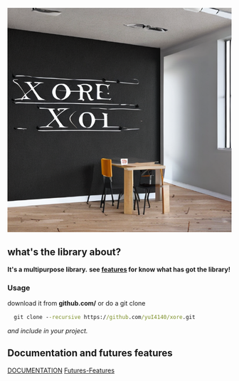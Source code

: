 ![Xore](xore.png)
## what's the library about?
**It's a multipurpose library.**
**see [features](FF.md) for know what has got the library!**
### Usage
download it from **github.com/** or do a git clone 

```bat
  git clone --recursive https://github.com/yuI4140/xore.git 
```
*and include in your project.*

## Documentation and futures features
[DOCUMENTATION](doc.md)
[Futures-Features](FF.md)